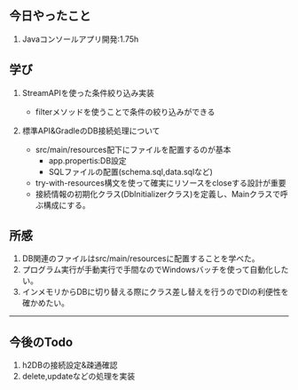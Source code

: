 ## 今日やったこと
1. Javaコンソールアプリ開発:1.75h  

## 学び  
1. StreamAPIを使った条件絞り込み実装
   - filterメソッドを使うことで条件の絞り込みができる

2. 標準API&GradleのDB接続処理について
   - src/main/resources配下にファイルを配置するのが基本
     - app.propertis:DB設定
     - SQLファイルの配置(schema.sql,data.sqlなど)
   - try-with-resources構文を使って確実にリソースをcloseする設計が重要
   - 接続情報の初期化クラス(DbInitializerクラス)を定義し、Mainクラスで呼ぶ構成にする。

## 所感
1. DB関連のファイルはsrc/main/resourcesに配置することを学べた。
2. プログラム実行が手動実行で手間なのでWindowsバッチを使って自動化したい。
3. インメモリからDBに切り替える際にクラス差し替えを行うのでDIの利便性を確かめたい。
---

## 今後のTodo
1. h2DBの接続設定&疎通確認
2. delete,updateなどの処理を実装